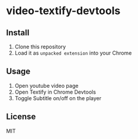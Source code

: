 # video-textify-devtools

## Install

1. Clone this repository
2. Load it as `unpacked extension` into your Chrome

## Usage

1. Open youtube video page
2. Open Textify in Chrome Devtools
3. Toggle Subtitle on/off on the player

## License

MIT